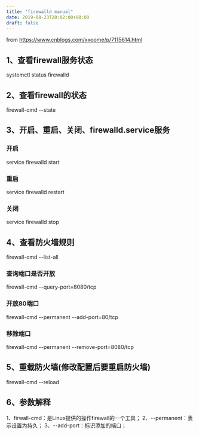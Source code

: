 ```yaml
---
title: "firewalld manual"
date: 2019-08-23T20:02:00+08:00
draft: false
---
```

from https://www.cnblogs.com/xxoome/p/7115614.html

## 1、查看firewall服务状态

systemctl status firewalld

## 2、查看firewall的状态

firewall-cmd --state
 

## 3、开启、重启、关闭、firewalld.service服务

### 开启
service firewalld start
### 重启
service firewalld restart
### 关闭
service firewalld stop

## 4、查看防火墙规则

firewall-cmd --list-all 
### 查询端口是否开放
firewall-cmd --query-port=8080/tcp
### 开放80端口
firewall-cmd --permanent --add-port=80/tcp
### 移除端口
firewall-cmd --permanent --remove-port=8080/tcp

## 5、重载防火墙(修改配置后要重启防火墙)
firewall-cmd --reload

## 6、参数解释
1、firwall-cmd：是Linux提供的操作firewall的一个工具；
2、--permanent：表示设置为持久；
3、--add-port：标识添加的端口；